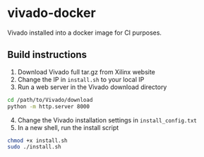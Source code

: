 # vivado-docker

Vivado installed into a docker image for CI purposes.

## Build instructions
1. Download Vivado full tar.gz from Xilinx website
2. Change the IP in ```install.sh``` to your local IP
3. Run a web server in the Vivado download directory
```bash
cd /path/to/Vivado/download
python -m http.server 8000
```
4. Change the Vivado installation settings in ```install_config.txt```
5. In a new shell, run the install script
```bash
chmod +x install.sh
sudo ./install.sh
```
